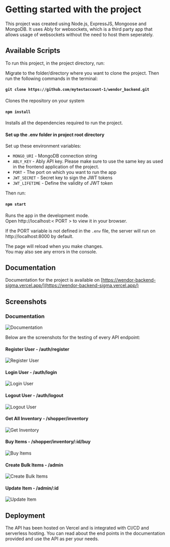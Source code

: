 # Getting started with the project

This project was created using Node.js, ExpressJS, Mongoose and MongoDB. It uses Ably for websockets, which is a third party app that allows usage of websockets without the need to host them seperately.

## Available Scripts

To run this project, in the project directory, run:

Migrate to the folder/directory where you want to clone the project. Then run the following commands in the terminal:

#### `git clone https://github.com/mytestaccount-1/wendor_backend.git`

Clones the repository on your system

#### `npm install`

Installs all the dependencies required to run the project.

#### Set up the .env folder in project root directory

Set up these environment variables:
- `MONGO_URI` - MongoDB connection string
- `ABLY_KEY` - Ably API key. Please make sure to use the same key as used in the frontend application of the project.
- `PORT` - The port on which you want to run the app
- `JWT_SECRET` - Secret key to sign the JWT tokens
- `JWT_LIFETIME` - Define the validity of JWT token

Then run:

#### `npm start`

Runs the app in the development mode.\
Open http://localhost:< PORT > to view it in your browser.

If the PORT variable is not defined in the `.env` file, the server will run on http://localhost:8000 by default.

The page will reload when you make changes.\
You may also see any errors in the console.

## Documentation

Documentation for the project is available on [https://wendor-backend-sigma.vercel.app/](https://wendor-backend-sigma.vercel.app/)

## Screenshots

### Documentation

![Documentation](/public/screenshots/documentation.png)

Below are the screenshots for the testing of every API endpoint:

#### Register User - /auth/register
![Register User](/public/screenshots/register_user.png)

#### Login User - /auth/login
![Login User](/public/screenshots/login_user.png)

#### Logout User - /auth/logout
![Logout User](/public/screenshots/logout.png)

#### Get All Inventory - /shopper/inventory
![Get Inventory](/public/screenshots/get_all_inventory.png)

#### Buy Items - /shopper/inventory/:id/buy
![Buy Items](/public/screenshots/buy_items.png)

#### Create Bulk Items - /admin
![Create Bulk Items](/public/screenshots/bulk_create.png)

#### Update Item - /admin/:id
![Update Item](/public/screenshots/update_item.png)

## Deployment

The API has been hosted on Vercel and is integrated with CI/CD and serverless hosting.
You can read about the end points in the documentation provided and use the API as per your needs.